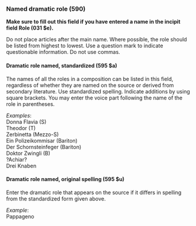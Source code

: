 ### Named dramatic role (590)

**Make sure to fill out this field if you have entered a name in the incipit field Role (031 $e).**

Do not place articles after the main name. Where possible, the role should be listed from highest to lowest. Use a question mark to indicate questionable information. Do not use commas.

#### Dramatic role named, standardized (595 $a)

The names of all the roles in a composition can be listed in this field, regardless of whether they are named on the source or derived from secondary literature. Use standardized spelling. Indicate additions by using square brackets. You may enter the voice part following the name of the role in parentheses.

_Examples_:  
Donna Flavia (S)  
Theodor (T)  
Zerbinetta (Mezzo-S)  
Ein Polizeikommisar (Bariton)  
Der Schornsteinfeger (Bariton)  
Doktor Zwingli (B)  
?Achiar?  
Drei Knaben


#### Dramatic role named, original spelling (595 $u)

Enter the dramatic role that appears on the source if it differs in spelling from the standardized form given above.

_Example_:  
Pappageno